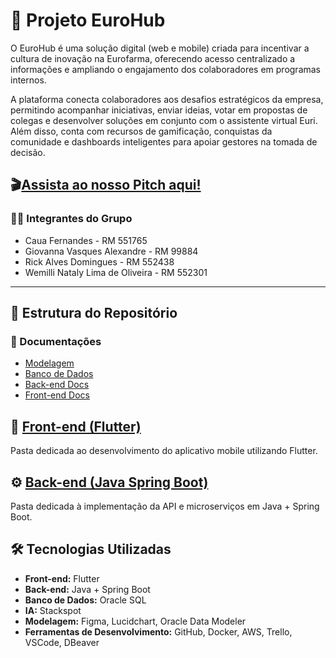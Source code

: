 # 🚀 Projeto EuroHub

O EuroHub é uma solução digital (web e mobile) criada para incentivar a cultura de inovação na Eurofarma, oferecendo acesso centralizado a informações e ampliando o engajamento dos colaboradores em programas internos.

A plataforma conecta colaboradores aos desafios estratégicos da empresa, permitindo acompanhar iniciativas, enviar ideias, votar em propostas de colegas e desenvolver soluções em conjunto com o assistente virtual Euri. Além disso, conta com recursos de gamificação, conquistas da comunidade e dashboards inteligentes para apoiar gestores na tomada de decisão.

## 🎬[Assista ao nosso Pitch aqui!](https://youtu.be/lZrKWhnKXfM) 


### 👩‍💻 Integrantes do Grupo
- Caua Fernandes - RM 551765
- Giovanna Vasques Alexandre - RM 99884
- Rick Alves Domingues - RM 552438
- Wemilli Nataly Lima de Oliveira - RM 552301

---

## 📂 Estrutura do Repositório
### 📖 Documentações
- [Modelagem](./documentacoes/modelagem)
- [Banco de Dados](./documentacoes/dados)
- [Back-end Docs](./documentacoes/backend)
- [Front-end Docs](./documentacoes/frontend)

## 🎨 [Front-end (Flutter)](https://github.com/riqinho/eurohub-front)
Pasta dedicada ao desenvolvimento do aplicativo mobile utilizando Flutter.

## ⚙️ [Back-end (Java Spring Boot)](https://github.com/givasques/eurohub)
Pasta dedicada à implementação da API e microserviços em Java + Spring Boot.


## 🛠️ Tecnologias Utilizadas
- **Front-end:** Flutter
- **Back-end:** Java + Spring Boot
- **Banco de Dados:** Oracle SQL
- **IA:** Stackspot
- **Modelagem:** Figma, Lucidchart, Oracle Data Modeler
- **Ferramentas de Desenvolvimento:** GitHub, Docker, AWS, Trello, VSCode, DBeaver

